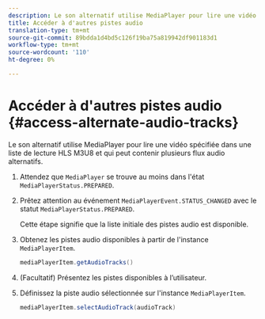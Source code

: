 ```yaml
---
description: Le son alternatif utilise MediaPlayer pour lire une vidéo spécifiée dans une liste de lecture HLS M3U8 et qui peut contenir plusieurs flux audio alternatifs.
title: Accéder à d'autres pistes audio
translation-type: tm+mt
source-git-commit: 89bdda1d4bd5c126f19ba75a819942df901183d1
workflow-type: tm+mt
source-wordcount: '110'
ht-degree: 0%

---
```



# Accéder à d&#39;autres pistes audio {#access-alternate-audio-tracks}

Le son alternatif utilise MediaPlayer pour lire une vidéo spécifiée dans une liste de lecture HLS M3U8 et qui peut contenir plusieurs flux audio alternatifs.

1. Attendez que `MediaPlayer` se trouve au moins dans l&#39;état `MediaPlayerStatus.PREPARED`.
1. Prêtez attention au événement `MediaPlayerEvent.STATUS_CHANGED` avec le statut `MediaPlayerStatus.PREPARED`.

   Cette étape signifie que la liste initiale des pistes audio est disponible.

1. Obtenez les pistes audio disponibles à partir de l&#39;instance `MediaPlayerItem`.

   ```java
   mediaPlayerItem.getAudioTracks()
   ```

1. (Facultatif) Présentez les pistes disponibles à l’utilisateur.
1. Définissez la piste audio sélectionnée sur l&#39;instance `MediaPlayerItem`.

   ```java
   mediaPlayerItem.selectAudioTrack(audioTrack)
   ```

